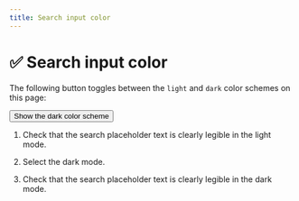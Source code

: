 ```yaml
---
title: Search input color
---
```


# ✅ Search input color

The following button toggles between the `light` and `dark` color schemes on this page:

<button class="btn js-toggle-dark-mode">Show the dark color scheme</button>

<script>
const toggleDarkMode = document.querySelector('.js-toggle-dark-mode');

jtd.addEvent(toggleDarkMode, 'click', function(){
  if (jtd.getTheme() === 'dark') {
    jtd.setTheme('light');
    toggleDarkMode.textContent = 'Show the dark color scheme';
  } else {
    jtd.setTheme('dark');
    toggleDarkMode.textContent = 'Show the light color scheme';
  }
});
</script>

1.  Check that the search placeholder text is clearly legible in the light mode. 

1.  Select the dark mode.

1.  Check that the search placeholder text is clearly legible in the dark mode.
